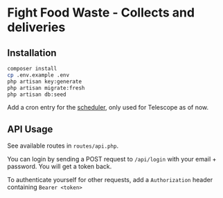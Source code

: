# Fight Food Waste - Collects and deliveries

## Installation

```sh
composer install
cp .env.example .env
php artisan key:generate
php artisan migrate:fresh
php artisan db:seed
```

Add a cron entry for the [scheduler](https://laravel.com/docs/5.8/scheduling#introduction), only used for Telescope as of now.

## API Usage

See available routes in `routes/api.php`.

You can login by sending a POST request to `/api/login` with your email + password. You will get a token back.

To authenticate yourself for other requests, add a `Authorization` header containing `Bearer <token>`
